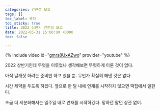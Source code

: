 ```yaml
---
categories: 건전성 보고
tags: []
toc_label: 목차
toc_sticky: true
title: 2022 상반기 건전성 보고
date: 2022-05-31 15:00:00 +0000
toc: false

---
```


{% include video id="[gmrs8UxAZwo](https://youtu.be/gmrs8UxAZwo "https://youtu.be/gmrs8UxAZwo")" provider="youtube" %}

2022 상반기인데 무엇을 이루었나 생각해보면 뚜렷하게 이룬 것이 없다.

아직 날개짓 하려는 준비만 하고 있을 뿐. 무언가 확실히 해낸 것은 없다.

시간 제약을 두도록 하겠다. 앞으로 한 달 내에 연재를 시작하지 않으면 떡집에서 일한다.

조금 더 세분화해서는 일주일 내로 연재를 시작하겠다. 망하던 말던 상관 없이.